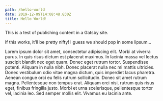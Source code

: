 ```yaml
---
path: /hello-world
date: 2019-12-09T14:08:48.830Z
title: Hello World!
---
```

This is a test of publishing content in a Gatsby site.

If this works, it'll be pretty nifty! I guess we should pop in some lipsum...

Lorem ipsum dolor sit amet, consectetur adipiscing elit. Morbi at viverra purus. In quis risus dictum est placerat maximus. In lacinia massa vel lectus suscipit blandit nec eget quam. Donec eget rutrum tortor. Suspendisse potenti. Aliquam in nulla nibh. Donec placerat nulla nec mi mattis ultricies. Donec vestibulum odio vitae magna dictum, quis imperdiet lacus pharetra. Aenean congue orci eu felis rutrum sollicitudin. Donec sit amet rutrum magna. Pellentesque non tempus erat. Aliquam orci nisi, rutrum quis risus eget, finibus fringilla justo. Morbi et urna scelerisque, pellentesque tortor vel, lacinia leo. Sed semper mollis elit. Vivamus eu lacinia ante.
